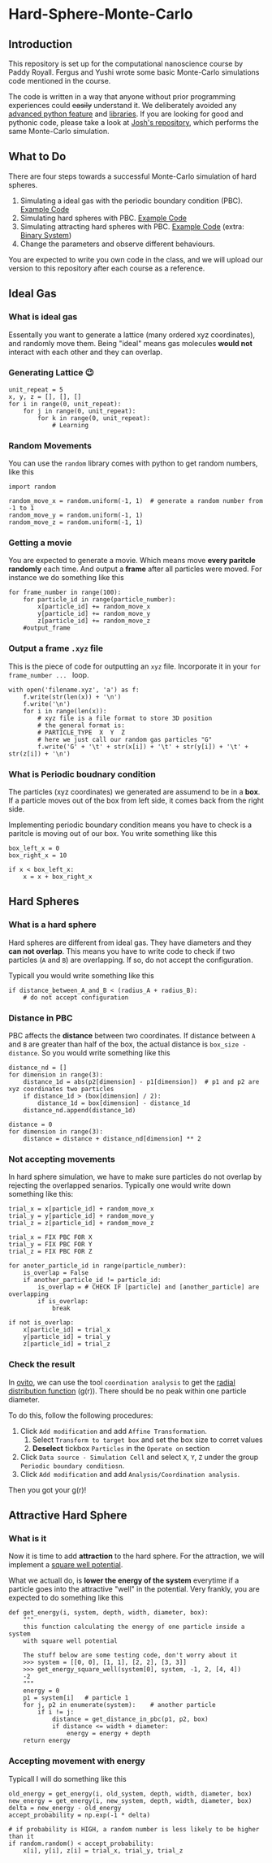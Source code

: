 # Hard-Sphere-Monte-Carlo

## Introduction

This repository is set up for the computational nanoscience course by Paddy Royall. Fergus and Yushi wrote some basic Monte-Carlo simulations code mentioned in the course.

The code is written in a way that anyone without prior programming experiences could ~~easily~~ understand it. We deliberately avoided any [advanced python feature](https://docs.python.org/3/tutorial/classes.html) and [libraries](https://docs.scipy.org/doc/scipy/reference/spatial.distance.html). If you are looking for good and pythonic code, please take a look at [Josh's repository](https://github.com/tranqui/monte_carlo), which performs the same Monte-Carlo simulation.

## What to Do

There are four steps towards a successful Monte-Carlo simulation of hard spheres.

1. Simulating a ideal gas with the periodic boundary condition (PBC). [Example Code](ideal_gas.py)
2. Simulating hard spheres with PBC. [Example Code](hard_sphere.py)
3. Simulating attracting hard spheres with PBC. [Example Code](hard_sphere_attracted.py)  (extra: [Binary System](hard_sphere_attracted_binary.py))
4. Change the parameters and observe different behaviours.

You are expected to write you own code in the class, and we will upload our version to this repository after each course as a reference.

## Ideal Gas

### What is ideal gas

Essentally you want to generate a lattice (many ordered xyz coordinates), and randomly move them. Being "ideal" means gas molecules **would not** interact with each other and they can overlap. 

### Generating Lattice :wink:

```
unit_repeat = 5
x, y, z = [], [], []
for i in range(0, unit_repeat):
    for j in range(0, unit_repeat):
        for k in range(0, unit_repeat):
            # Learning
```

### Random Movements

You can use the `random` library comes with python to get random numbers, like this

```
import random

random_move_x = random.uniform(-1, 1)  # generate a random number from -1 to 1
random_move_y = random.uniform(-1, 1)
random_move_z = random.uniform(-1, 1)
```

### Getting a movie

You are expected to generate a movie. Which means move **every paritcle randomly** each time. And output a **frame** after all particles were moved. For instance we do something like this

```
for frame_number in range(100):
    for particle_id in range(particle_number):
        x[particle_id] += random_move_x
        y[particle_id] += random_move_y
        z[particle_id] += random_move_z
    #output_frame
```

### Output a frame `.xyz` file

This is the piece of code for outputting an `xyz` file. Incorporate it in your `for frame_number ... ` loop.

```
with open('filename.xyz', 'a') as f:
    f.write(str(len(x)) + '\n')
    f.write('\n')
    for i in range(len(x)):
        # xyz file is a file format to store 3D position
        # the general format is:
        # PARTICLE_TYPE  X  Y  Z
        # here we just call our random gas particles "G"
        f.write('G' + '\t' + str(x[i]) + '\t' + str(y[i]) + '\t' + str(z[i]) + '\n')
```

### What is Periodic boudnary condition

The particles (xyz coordinates) we generated are assumend to be in a **box**. If a particle moves out of the box from left side, it comes back from the right side.

Implementing periodic boundary condition means you have to check is a paritcle is moving out of our box. You write something like this

```
box_left_x = 0
box_right_x = 10

if x < box_left_x:
    x = x + box_right_x
```

## Hard Spheres

### What is a hard sphere

Hard spheres are different from ideal gas. They have diameters and they **can not overlap**. This means you have to write code to check if two particles (`A` and `B`) are overlapping. If so, do not accept the configuration.

Typicall you would write something like this

```
if distance_between_A_and_B < (radius_A + radius_B):
    # do not accept configuration
```

### Distance in PBC

PBC affects the **distance** between two coordinates. If distance between `A` and `B` are greater than half of the box, the actual distance is `box_size - distance`. So you would write something like this

```
distance_nd = []
for dimension in range(3):
    distance_1d = abs(p2[dimension] - p1[dimension])  # p1 and p2 are xyz coordinates two particles
    if distance_1d > (box[dimension] / 2):
        distance_1d = box[dimension] - distance_1d
    distance_nd.append(distance_1d)
 
distance = 0
for dimension in range(3):
    distance = distance + distance_nd[dimension] ** 2
```

### Not accepting movements

In hard sphere simulation, we have to make sure particles do not overlap by rejecting the overlapped senarios. Typically one would write down something like this:

```
trial_x = x[particle_id] + random_move_x
trial_y = y[particle_id] + random_move_y
trial_z = z[particle_id] + random_move_z

trial_x = FIX PBC FOR X
trial_y = FIX PBC FOR Y
trial_z = FIX PBC FOR Z

for anoter_particle_id in range(particle_number):
    is_overlap = False
    if another_particle_id != particle_id:
        is_overlap = # CHECK IF [particle] and [another_particle] are overlapping
        if is_overlap:
            break

if not is_overlap:
    x[particle_id] = trial_x
    y[particle_id] = trial_y
    z[particle_id] = trial_z
```

### Check the result

In [ovito](https://www.ovito.org), we can use the tool `coordination analysis` to get the [radial distribution function](https://en.wikipedia.org/wiki/Radial_distribution_function) (g(r)). There should be no peak within one particle diameter.

To do this, follow the following procedures:

1. Click `Add modification` and add `Affine Transformation`.
    1. Select `Transform to target box` and set the box size to corret values
    2. **Deselect** tickbox `Particles` in the `Operate on` section
2. Click `Data source - Simulation Cell` and select `X`, `Y`, `Z` under the group `Periodic boundary conditiosn`.
3. Click `Add modification` and add `Analysis/Coordination analysis`.

Then you got your g(r)!

## Attractive Hard Sphere

### What is it

Now it is time to add **attraction** to the hard sphere. For the attraction, we will implement a [square well potential](https://www.researchgate.net/figure/The-square-well-potential-of-depth-un-uand-A-are-respectively-the-hard-sphere-diameter_fig1_253989608).

What we actuall do, is **lower the energy of the system** everytime if a particle goes into the attractive "well" in the potential. Very frankly, you are expected to do something like this

```
def get_energy(i, system, depth, width, diameter, box):
    """
    this function calculating the energy of one particle inside a system
    with square well potential

    The stuff below are some testing code, don't worry about it
    >>> system = [[0, 0], [1, 1], [2, 2], [3, 3]]
    >>> get_energy_square_well(system[0], system, -1, 2, [4, 4])
    -2
    """
    energy = 0
    p1 = system[i]   # particle 1
    for j, p2 in enumerate(system):    # another particle
        if i != j:
            distance = get_distance_in_pbc(p1, p2, box)
            if distance <= width + diameter:
                energy = energy + depth
    return energy
```

### Accepting movement with energy

Typicall I will do something like this

```
old_energy = get_energy(i, old_system, depth, width, diameter, box)
new_energy = get_energy(i, new_system, depth, width, diameter, box)
delta = new_energy - old_energy
accept_probability = np.exp(-1 * delta)

# if probability is HIGH, a random number is less likely to be higher than it
if random.random() < accept_probability:
    x[i], y[i], z[i] = trial_x, trial_y, trial_z
```

